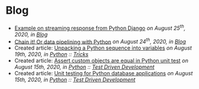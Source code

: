 # Blog



* [Example on streaming response from Python Django](blog/2020-08-25-python-django-streaming-response.md)
  *on August 25<sup>th</sup>, 2020, in [Blog](blog/index.md)*
* [Chain it! Or data pipelining with Python](2020-08-24-chain-it-python-data-pipeline.md)
  *on August 24<sup>th</sup>, 2020, in [Blog](../blog/index.md)*
* Created article: [Unpacking a Python sequence into variables](../python/tricks/python-trick-unpack-a-sequence-into-variables.md)
  *on August 19th, 2020, in [Python](../python/index.md) :: [Tricks](../python/tricks/index.md)*
* Created article: [Assert custom objects are equal in Python unit test](../python/tdd/python-unittest-assert-custom-objects-are-equal.md)
  *on August 15th, 2020, in [Python](../python/index.md) :: [Test Driven Development](../python/tdd/index.md)*
* Created article: [Unit testing for Python database applications](../python/tdd/python-unittest-database-applications.md)
  *on August 15th, 2020, in [Python](../python/index.md) :: [Test Driven Development](../python/tdd/index.md)*

